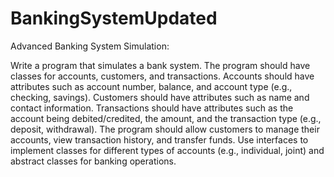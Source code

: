 # BankingSystemUpdated
Advanced Banking System Simulation:

Write a program that simulates a bank system. The program should have classes for accounts, customers, and transactions. Accounts should have attributes such as account number, balance, and account type (e.g., checking, savings). Customers should have attributes such as name and contact information. Transactions should have attributes such as the account being debited/credited, the amount, and the transaction type (e.g., deposit, withdrawal). The program should allow customers to manage their accounts, view transaction history, and transfer funds. Use interfaces to implement classes for different types of accounts (e.g., individual, joint) and abstract classes for banking operations.
